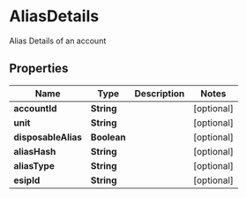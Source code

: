 

# AliasDetails

Alias Details of an account

## Properties

Name | Type | Description | Notes
------------ | ------------- | ------------- | -------------
**accountId** | **String** |  |  [optional]
**unit** | **String** |  |  [optional]
**disposableAlias** | **Boolean** |  |  [optional]
**aliasHash** | **String** |  |  [optional]
**aliasType** | **String** |  |  [optional]
**esipId** | **String** |  |  [optional]



